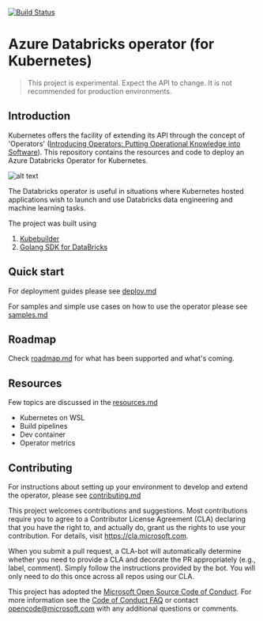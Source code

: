
[![Build Status](https://dev.azure.com/ms/azure-databricks-operator/_apis/build/status/microsoft.azure-databricks-operator?branchName=master)](https://dev.azure.com/ms/azure-databricks-operator/_build/latest?definitionId=254&branchName=master)

# Azure Databricks operator (for Kubernetes)

> This project is experimental. Expect the API to change. It is not recommended for production environments.


## Introduction

Kubernetes offers the facility of extending its API through the concept of 'Operators' ([Introducing Operators: Putting Operational Knowledge into Software](https://coreos.com/blog/introducing-operators.html)). This repository contains the resources and code to deploy an Azure Databricks Operator for Kubernetes.


![alt text](docs/images/azure-databricks-operator.jpg "high level architecture")

The Databricks operator is useful in situations where Kubernetes hosted applications wish to launch and use Databricks data engineering and machine learning tasks.

The project was built using

1. [Kubebuilder](https://book.kubebuilder.io/)
2. [Golang SDK for DataBricks](https://github.com/xinsnake/databricks-sdk-golang)

## Quick start

For deployment guides please see [deploy.md](https://github.com/microsoft/azure-databricks-operator/blob/master/docs/deploy.md)

For samples and simple use cases on how to use the operator please see [samples.md](docs/samples.md)

## Roadmap

Check [roadmap.md](https://github.com/microsoft/azure-databricks-operator/blob/master/docs/roadmap.md) for what has been supported and what's coming.

## Resources

Few topics are discussed in the [resources.md](https://github.com/microsoft/azure-databricks-operator/blob/master/docs/resources.md)

- Kubernetes on WSL
- Build pipelines
- Dev container
- Operator metrics

## Contributing

For instructions about setting up your environment to develop and extend the operator, please see
[contributing.md](https://github.com/microsoft/azure-databricks-operator/blob/master/docs/contributing.md)

This project welcomes contributions and suggestions.  Most contributions require you to agree to a
Contributor License Agreement (CLA) declaring that you have the right to, and actually do, grant us
the rights to use your contribution. For details, visit https://cla.microsoft.com.

When you submit a pull request, a CLA-bot will automatically determine whether you need to provide
a CLA and decorate the PR appropriately (e.g., label, comment). Simply follow the instructions
provided by the bot. You will only need to do this once across all repos using our CLA.

This project has adopted the [Microsoft Open Source Code of Conduct](https://opensource.microsoft.com/codeofconduct/).
For more information see the [Code of Conduct FAQ](https://opensource.microsoft.com/codeofconduct/faq/) or
contact [opencode@microsoft.com](mailto:opencode@microsoft.com) with any additional questions or comments.

